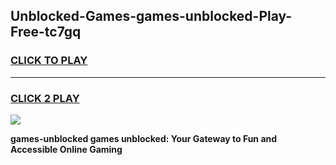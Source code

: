 
## Unblocked-Games-games-unblocked-Play-Free-tc7gq
<h3>
<a href="https://premium76.site?title=games-unblocked&ref=23A">CLICK TO PLAY</a></h3>
<hr>

<h3>
<a href="https://premium76.site?title=games-unblocked&ref=23A">CLICK 2 PLAY</a>
  
</h3>

<a href="https://premium76.site?title=games-unblocked&ref=23A"><img src="https://clearcache.store/games.png"></a>


**games-unblocked games unblocked: Your Gateway to Fun and Accessible Online Gaming**
